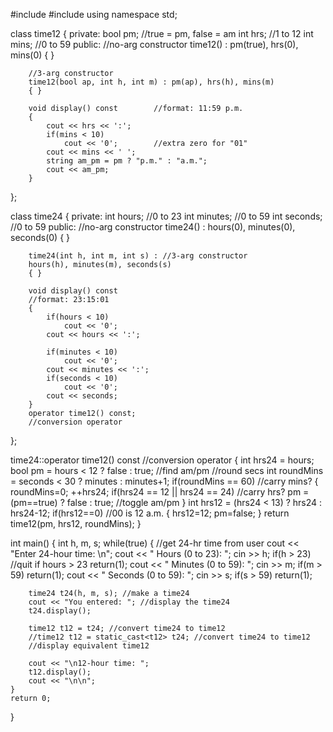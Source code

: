 #include <iostream>
#include <string>
using namespace std;

class time12
{
    private:
        bool pm;    //true = pm, false = am
        int hrs;    //1 to 12
        int mins;    //0 to 59
    public:
        //no-arg constructor
        time12() : pm(true), hrs(0), mins(0)
        { }

        //3-arg constructor
        time12(bool ap, int h, int m) : pm(ap), hrs(h), mins(m)
        { }

        void display() const        //format: 11:59 p.m.
        {
            cout << hrs << ':';
            if(mins < 10)
                cout << '0';        //extra zero for "01"
            cout << mins << ' ';
            string am_pm = pm ? "p.m." : "a.m.";
            cout << am_pm;
        }
};


class time24
{
    private:
        int hours;    //0 to 23
        int minutes;    //0 to 59
        int seconds;    //0 to 59
    public:
        //no-arg constructor
        time24() : hours(0), minutes(0), seconds(0)
        { }

        time24(int h, int m, int s) : //3-arg constructor
        hours(h), minutes(m), seconds(s)
        { }

        void display() const
        //format: 23:15:01
        {
            if(hours < 10)
                cout << '0';
            cout << hours << ':';

            if(minutes < 10) 
                cout << '0';
            cout << minutes << ':';
            if(seconds < 10) 
                cout << '0';
            cout << seconds;
        }
        operator time12() const;
        //conversion operator
};


time24::operator time12() const     //conversion operator
{
    int hrs24 = hours;
    bool pm = hours < 12 ? false : true;    //find am/pm
    //round secs
    int roundMins = seconds < 30 ? minutes : minutes+1;
    if(roundMins == 60)    //carry mins?
    {
        roundMins=0;
        ++hrs24;
        if(hrs24 == 12 || hrs24 == 24)    //carry hrs?
        pm = (pm==true) ? false : true; //toggle am/pm
    }
    int hrs12 = (hrs24 < 13) ? hrs24 : hrs24-12;
    if(hrs12==0)    //00 is 12 a.m.
    { 
        hrs12=12; pm=false; 
    }
    return time12(pm, hrs12, roundMins);
}

int main()
{
    int h, m, s;
    while(true)
    {        //get 24-hr time from user
        cout << "Enter 24-hour time: \n";
        cout << "   Hours (0 to 23): "; cin >> h;
        if(h > 23)          //quit if hours > 23
            return(1);
        cout << "   Minutes (0 to 59): "; cin >> m;
        if(m > 59)
            return(1);
        cout << "   Seconds (0 to 59): "; cin >> s;
        if(s > 59)
            return(1);
        
        time24 t24(h, m, s); //make a time24
        cout << "You entered: "; //display the time24
        t24.display(); 
        
        time12 t12 = t24; //convert time24 to time12
        //time12 t12 = static_cast<t12> t24; //convert time24 to time12        
        //display equivalent time12

        cout << "\n12-hour time: ";
        t12.display();
        cout << "\n\n";
    }
    return 0;
}

